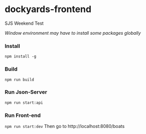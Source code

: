 # dockyards-frontend
SJS Weekend Test

*Window environment may have to install some packages globally*
### Install
```npm install -g```

### Build
```npm run build```

### Run Json-Server
```npm run start:api```

### Run Front-end
```npm run start:dev```
Then go to http://localhost:8080/boats
